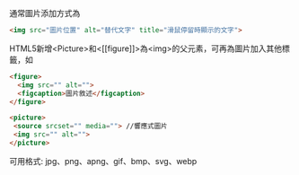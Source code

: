 通常圖片添加方式為
``` html
<img src="圖片位置" alt="替代文字" title="滑鼠停留時顯示的文字">
```

HTML5新增\<Picture>和\<[[figure]]>為\<img>的父元素，可再為圖片加入其他標籤，如
```html
<figure>
  <img src="" alt="">
  <figcaption>圖片敘述</figcaption>
</figure>

<picture>
 <source srcset="" media=""> //響應式圖片
 <img src="" alt="">
</picture>
```

可用格式: jpg、png、apng、gif、bmp、svg、webp
